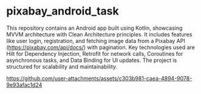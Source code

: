 # pixabay_android_task
This repository contains an Android app built using Kotlin, showcasing MVVM architecture with Clean Architecture principles. It includes features like user login, registration, and fetching image data from a Pixabay API (https://pixabay.com/api/docs/) with pagination. Key technologies used are Hilt for Dependency Injection, Retrofit for network calls, Coroutines for asynchronous tasks, and Data Binding for UI updates. The project is structured for scalability and maintainability.

https://github.com/user-attachments/assets/c303b981-caea-4894-9078-9e93afac1d24

